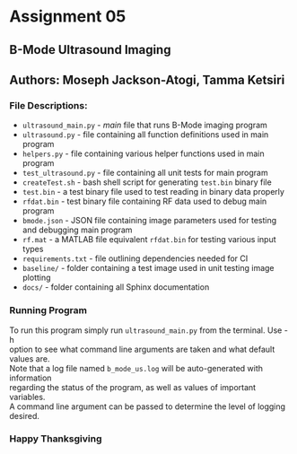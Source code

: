 # Assignment 05
## B-Mode Ultrasound Imaging
## Authors: Moseph Jackson-Atogi, Tamma Ketsiri

### File Descriptions:
+ `ultrasound_main.py` - *main* file that runs B-Mode imaging program
+ `ultrasound.py` - file containing all function definitions used in main program
+ `helpers.py` - file containing various helper functions used in main program
+ `test_ultrasound.py` - file containing all unit tests for main program
+ `createTest.sh` - bash shell script for generating `test.bin` binary file
+ `test.bin` - a test binary file used to test reading in binary data properly
+ `rfdat.bin` - test binary file containing RF data used to debug main program
+ `bmode.json` - JSON file containing image parameters used for testing and debugging main program
+ `rf.mat` - a MATLAB file equivalent `rfdat.bin` for testing various input types
+ `requirements.txt` - file outlining dependencies needed for CI
+ `baseline/` - folder containing a test image used in unit testing image plotting
+ `docs/` - folder containing all Sphinx documentation

### Running Program
To run this program simply run `ultrasound_main.py` from the terminal. Use -h \
option to see what command line arguments are taken and what default values are.\
Note that a log file named `b_mode_us.log` will be auto-generated with information \
regarding the status of the program, as well as values of important variables. \
A command line argument can be passed to determine the level of logging desired.

### Happy Thanksgiving